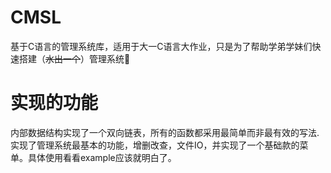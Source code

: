 <!--
 * @Author: TianZerL
 * @LastEditTime: 2020-07-19 17:35:57
--> 
# CMSL
基于C语言的管理系统库，适用于大一C语言大作业，只是为了帮助学弟学妹们快速搭建（~~水出一个~~）管理系统🤣

# 实现的功能
内部数据结构实现了一个双向链表，所有的函数都采用最简单而非最有效的写法.  
实现了管理系统最基本的功能，增删改查，文件IO，并实现了一个基础款的菜单。具体使用看看example应该就明白了。
